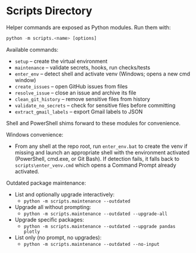# Scripts Directory

Helper commands are exposed as Python modules. Run them with:

``` python
python -m scripts.<name> [options]
```

Available commands:

- `setup` – create the virtual environment
- `maintenance` – validate secrets, hooks, run checks/tests
- `enter_env` – detect shell and activate venv (Windows; opens a new cmd window)
- `create_issues` – open GitHub issues from files
- `resolve_issue` – close an issue and archive its file
- `clean_git_history` – remove sensitive files from history
- `validate_no_secrets` – check for sensitive files before committing
- `extract_gmail_labels` – export Gmail labels to JSON

Shell and PowerShell shims forward to these modules for convenience.

Windows convenience:

- From any shell at the repo root, run `enter_env.bat` to create the venv if
  missing and launch an appropriate shell with the environment activated
  (PowerShell, cmd.exe, or Git Bash). If detection fails, it falls back to
  `scripts\enter_venv.cmd` which opens a Command Prompt already activated.

Outdated package maintenance:

- List and optionally upgrade interactively:
  - `python -m scripts.maintenance --outdated`
- Upgrade all without prompting:
  - `python -m scripts.maintenance --outdated --upgrade-all`
- Upgrade specific packages:
  - `python -m scripts.maintenance --outdated --upgrade pandas plotly`
- List only (no prompt, no upgrades):
  - `python -m scripts.maintenance --outdated --no-input`
